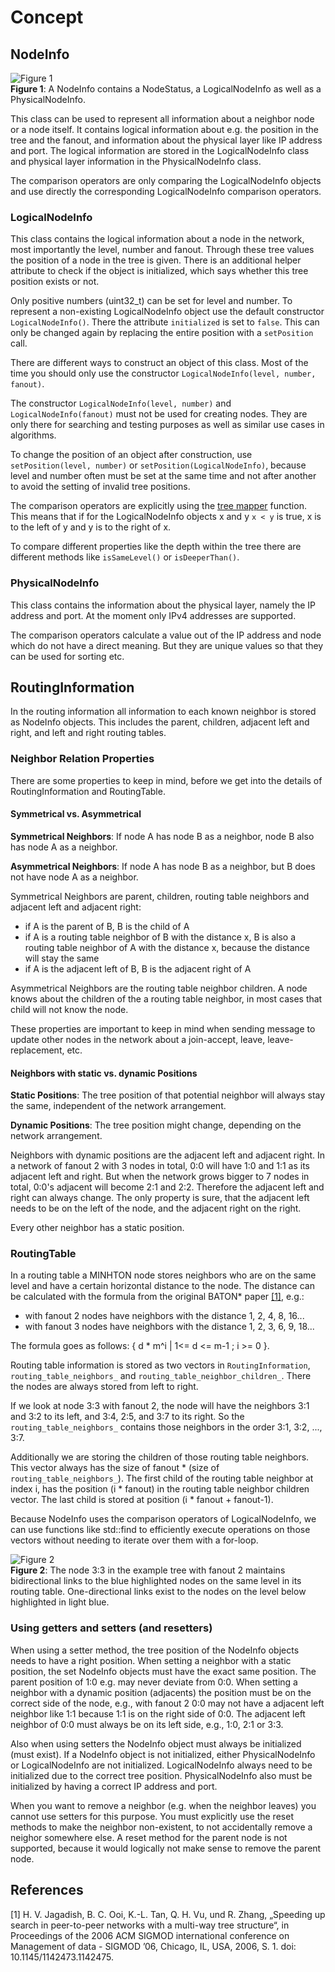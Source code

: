 # Concept

## NodeInfo

![Figure 1](../img/nodeinfo_classes.svg "Class diagram for NodeInfo and related classes")  
**Figure 1**: A NodeInfo contains a NodeStatus, a LogicalNodeInfo as well as a PhysicalNodeInfo.

This class can be used to represent all information about a neighbor node or a node itself. It contains logical information about e.g. the position in the tree and the fanout, and information about the physical layer like IP address and port. The logical information are stored in the LogicalNodeInfo class and physical layer information in the PhysicalNodeInfo class.

The comparison operators are only comparing the LogicalNodeInfo objects and use directly the corresponding LogicalNodeInfo comparison operators.

### LogicalNodeInfo

This class contains the logical information about a node in the network, most importantly the level, number and fanout. Through these tree values the position of a node in the tree is given. There is an additional helper attribute to check if the object is initialized, which says whether this tree position exists or not.

Only positive numbers (uint32_t) can be set for level and number. To represent a non-existing LogicalNodeInfo object use the default constructor `LogicalNodeInfo()`. There the attribute `initialized` is set to `false`. This can only be changed again by replacing the entire position with a `setPosition` call.

There are different ways to construct an object of this class. Most of the time you should only use the constructor `LogicalNodeInfo(level, number, fanout)`.

The constructor `LogicalNodeInfo(level, number)` and `LogicalNodeInfo(fanout)` must not be used for creating nodes. They are only there for searching and testing purposes as well as similar use cases in algorithms.

To change the position of an object after construction, use `setPosition(level, number)` or `setPosition(LogicalNodeInfo)`, because level and number often must be set at the same time and not after another to avoid the setting of invalid tree positions.

The comparison operators are explicitly using the [tree mapper](../algorithms/treemapper.md) function. This means that if for the LogicalNodeInfo objects x and y `x < y` is true, x is to the left of y and y is to the right of x.

To compare different properties like the depth within the tree there are different methods like `isSameLevel()` or `isDeeperThan()`.

### PhysicalNodeInfo

This class contains the information about the physical layer, namely the IP address and port. At the moment only IPv4 addresses are supported.

The comparison operators calculate a value out of the IP address and node which do not have a direct meaning. But they are unique values so that they can be used for sorting etc.

## RoutingInformation

In the routing information all information to each known neighbor is stored as NodeInfo objects. This includes the parent, children, adjacent left and right, and left and right routing tables.

### Neighbor Relation Properties

There are some properties to keep in mind, before we get into the details of RoutingInformation and RoutingTable.

#### Symmetrical vs. Asymmetrical

**Symmetrical Neighbors**: If node A has node B as a neighbor, node B also has node A as a neighbor.

**Asymmetrical Neighbors**: If node A has node B as a neighbor, but B does not have node A as a neighbor.

Symmetrical Neighbors are parent, children, routing table neighbors and adjacent left and adjacent right:

* if A is the parent of B, B is the child of A
* if A is a routing table neighbor of B with the distance x, B is also a routing table neighbor of A with the distance x, because the distance will stay the same
* if A is the adjacent left of B, B is the adjacent right of A

Asymmetrical Neighbors are the routing table neighbor children. A node knows about the children of the a routing table neighbor, in most cases that child will not know the node.

These properties are important to keep in mind when sending message to update other nodes in the network about a join-accept, leave, leave-replacement, etc.

#### Neighbors with static vs. dynamic **Positions**

**Static Positions**: The tree position of that potential neighbor will always stay the same, independent of the network arrangement.

**Dynamic Positions**: The tree position might change, depending on the network arrangement.

Neighbors with dynamic positions are the adjacent left and adjacent right. In a network of fanout 2 with 3 nodes in total, 0:0 will have 1:0 and 1:1 as its adjacent left and right.
But when the network grows bigger to 7 nodes in total, 0:0's adjacent will become 2:1 and 2:2. Therefore the adjacent left and right can always change. The only property is sure, that the adjacent left needs to be on the left of the node, and the adjacent right on the right.

Every other neighbor has a static position.

### RoutingTable

In a routing table a MINHTON node stores neighbors who are on the same level and have a certain horizontal distance to the node. The distance can be calculated with the formula from the original BATON* paper [[1]](#references), e.g.:

* with fanout 2 nodes have neighbors with the distance 1, 2, 4, 8, 16...
* with fanout 3 nodes have neighbors with the distance 1, 2, 3, 6, 9, 18...

The formula goes as follows: { d \* m^i | 1<= d <= m-1 ; i >= 0 }.

Routing table information is stored as two vectors in `RoutingInformation`, `routing_table_neighbors_` and `routing_table_neighbor_children_`. There the nodes are always stored from left to right.

If we look at node 3:3 with fanout 2, the node will have the neighbors 3:1 and 3:2 to its left, and 3:4, 2:5, and 3:7 to its right.
So the `routing_table_neighbors_` contains those neighbors in the order 3:1, 3:2, ..., 3:7.

Additionally we are storing the children of those routing table neighbors. This vector always has the size of fanout \* (size of `routing_table_neighbors_`). The first child of the routing table neighbor at index i, has the position (i \* fanout) in the routing table neighbor children vector. The last child is stored at position (i \* fanout + fanout-1).

Because NodeInfo uses the comparison operators of LogicalNodeInfo, we can use functions like std::find to efficiently execute operations on those vectors without needing to iterate over them with a for-loop.

![Figure 2](../img/example_routing_table.svg "Routing Table Example")  
**Figure 2**: The node 3:3 in the example tree with fanout 2 maintains bidirectional links to the blue highlighted nodes on the same level in its routing table. One-directional links exist to the nodes on the level below highlighted in light blue.

### Using getters and setters (and resetters)

When using a setter method, the tree position of the NodeInfo objects needs to have a right position. When setting a neighbor with a static position, the set NodeInfo objects must have the exact same position. The parent position of 1:0 e.g. may never deviate from 0:0. When setting a neighbor with a dynamic position (adjacents) the position must be on the correct side of the node, e.g., with fanout 2 0:0 may not have a adjacent left neighbor like 1:1 because 1:1 is on the right side of 0:0. The adjacent left neighbor of 0:0 must always be on its left side, e.g., 1:0, 2:1 or 3:3.

Also when using setters the NodeInfo object must always be initialized (must exist). If a NodeInfo object is not initialized, either PhysicalNodeInfo or LogicalNodeInfo are not initialized. LogicalNodeInfo always need to be initialized due to the correct tree position. PhysicalNodeInfo also must be initialized by having a correct IP address and port.

When you want to remove a neighbor (e.g. when the neighbor leaves) you cannot use setters for this purpose. You must explicitly use the reset methods to make the neighbor non-existent, to not accidentally remove a neighor somewhere else. A reset method for the parent node is not supported, because it would logically not make sense to remove the parent node.

## References

[1] H. V. Jagadish, B. C. Ooi, K.-L. Tan, Q. H. Vu, und R. Zhang, „Speeding up search in peer-to-peer networks with a multi-way tree structure“, in Proceedings of the 2006 ACM SIGMOD international conference on Management of data  - SIGMOD ’06, Chicago, IL, USA, 2006, S. 1. doi: 10.1145/1142473.1142475.
